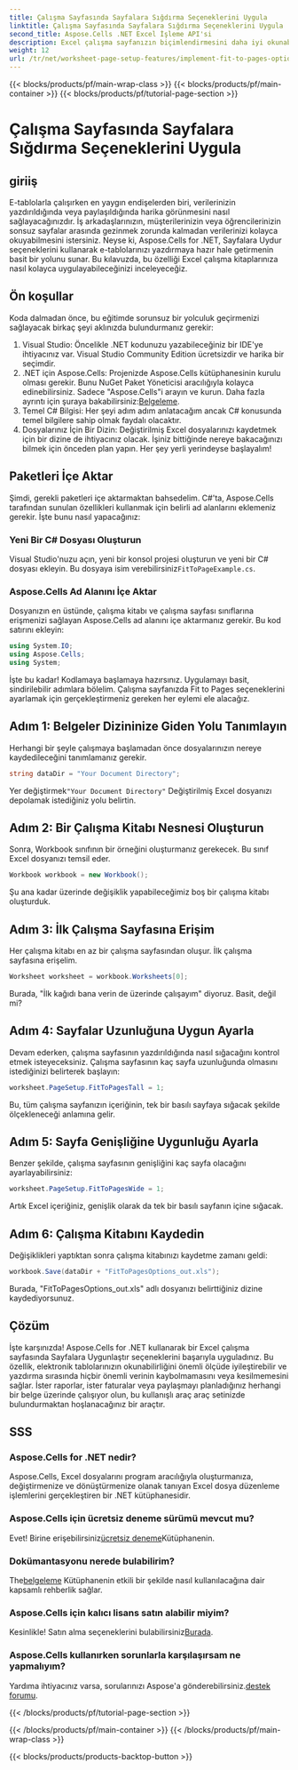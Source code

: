 ```yaml
---
title: Çalışma Sayfasında Sayfalara Sığdırma Seçeneklerini Uygula
linktitle: Çalışma Sayfasında Sayfalara Sığdırma Seçeneklerini Uygula
second_title: Aspose.Cells .NET Excel İşleme API'si
description: Excel çalışma sayfanızın biçimlendirmesini daha iyi okunabilirlik için geliştirmek amacıyla Aspose.Cells for .NET'teki Sayfalara Uydur seçeneğinin nasıl kullanılacağını öğrenin.
weight: 12
url: /tr/net/worksheet-page-setup-features/implement-fit-to-pages-options/
---
```


{{< blocks/products/pf/main-wrap-class >}}
{{< blocks/products/pf/main-container >}}
{{< blocks/products/pf/tutorial-page-section >}}

# Çalışma Sayfasında Sayfalara Sığdırma Seçeneklerini Uygula

## giriiş
E-tablolarla çalışırken en yaygın endişelerden biri, verilerinizin yazdırıldığında veya paylaşıldığında harika görünmesini nasıl sağlayacağınızdır. İş arkadaşlarınızın, müşterilerinizin veya öğrencilerinizin sonsuz sayfalar arasında gezinmek zorunda kalmadan verilerinizi kolayca okuyabilmesini istersiniz. Neyse ki, Aspose.Cells for .NET, Sayfalara Uydur seçeneklerini kullanarak e-tablolarınızı yazdırmaya hazır hale getirmenin basit bir yolunu sunar. Bu kılavuzda, bu özelliği Excel çalışma kitaplarınıza nasıl kolayca uygulayabileceğinizi inceleyeceğiz. 
## Ön koşullar
Koda dalmadan önce, bu eğitimde sorunsuz bir yolculuk geçirmenizi sağlayacak birkaç şeyi aklınızda bulundurmanız gerekir:
1. Visual Studio: Öncelikle .NET kodunuzu yazabileceğiniz bir IDE'ye ihtiyacınız var. Visual Studio Community Edition ücretsizdir ve harika bir seçimdir.
2.  .NET için Aspose.Cells: Projenizde Aspose.Cells kütüphanesinin kurulu olması gerekir. Bunu NuGet Paket Yöneticisi aracılığıyla kolayca edinebilirsiniz. Sadece "Aspose.Cells"i arayın ve kurun. Daha fazla ayrıntı için şuraya bakabilirsiniz:[Belgeleme](https://reference.aspose.com/cells/net/).
3. Temel C# Bilgisi: Her şeyi adım adım anlatacağım ancak C# konusunda temel bilgilere sahip olmak faydalı olacaktır.
4. Dosyalarınız İçin Bir Dizin: Değiştirilmiş Excel dosyalarınızı kaydetmek için bir dizine de ihtiyacınız olacak. İşiniz bittiğinde nereye bakacağınızı bilmek için önceden plan yapın.
Her şey yerli yerindeyse başlayalım!
## Paketleri İçe Aktar
Şimdi, gerekli paketleri içe aktarmaktan bahsedelim. C#'ta, Aspose.Cells tarafından sunulan özellikleri kullanmak için belirli ad alanlarını eklemeniz gerekir. İşte bunu nasıl yapacağınız:
### Yeni Bir C# Dosyası Oluşturun
 Visual Studio'nuzu açın, yeni bir konsol projesi oluşturun ve yeni bir C# dosyası ekleyin. Bu dosyaya isim verebilirsiniz`FitToPageExample.cs`.
### Aspose.Cells Ad Alanını İçe Aktar
Dosyanızın en üstünde, çalışma kitabı ve çalışma sayfası sınıflarına erişmenizi sağlayan Aspose.Cells ad alanını içe aktarmanız gerekir. Bu kod satırını ekleyin:
```csharp
using System.IO;
using Aspose.Cells;
using System;
```
İşte bu kadar! Kodlamaya başlamaya hazırsınız.
Uygulamayı basit, sindirilebilir adımlara bölelim. Çalışma sayfanızda Fit to Pages seçeneklerini ayarlamak için gerçekleştirmeniz gereken her eylemi ele alacağız.
## Adım 1: Belgeler Dizininize Giden Yolu Tanımlayın
Herhangi bir şeyle çalışmaya başlamadan önce dosyalarınızın nereye kaydedileceğini tanımlamanız gerekir.
```csharp
string dataDir = "Your Document Directory";
```
 Yer değiştirmek`"Your Document Directory"` Değiştirilmiş Excel dosyanızı depolamak istediğiniz yolu belirtin.
## Adım 2: Bir Çalışma Kitabı Nesnesi Oluşturun
Sonra, Workbook sınıfının bir örneğini oluşturmanız gerekecek. Bu sınıf Excel dosyanızı temsil eder.
```csharp
Workbook workbook = new Workbook();
```
Şu ana kadar üzerinde değişiklik yapabileceğimiz boş bir çalışma kitabı oluşturduk.
## Adım 3: İlk Çalışma Sayfasına Erişim
Her çalışma kitabı en az bir çalışma sayfasından oluşur. İlk çalışma sayfasına erişelim.
```csharp
Worksheet worksheet = workbook.Worksheets[0];
```
Burada, "İlk kağıdı bana verin de üzerinde çalışayım" diyoruz. Basit, değil mi?
## Adım 4: Sayfalar Uzunluğuna Uygun Ayarla
Devam ederken, çalışma sayfasının yazdırıldığında nasıl sığacağını kontrol etmek isteyeceksiniz. Çalışma sayfasının kaç sayfa uzunluğunda olmasını istediğinizi belirterek başlayın:
```csharp
worksheet.PageSetup.FitToPagesTall = 1;
```
Bu, tüm çalışma sayfanızın içeriğinin, tek bir basılı sayfaya sığacak şekilde ölçekleneceği anlamına gelir. 
## Adım 5: Sayfa Genişliğine Uygunluğu Ayarla
Benzer şekilde, çalışma sayfasının genişliğini kaç sayfa olacağını ayarlayabilirsiniz:
```csharp
worksheet.PageSetup.FitToPagesWide = 1;
```
Artık Excel içeriğiniz, genişlik olarak da tek bir basılı sayfanın içine sığacak. 
## Adım 6: Çalışma Kitabını Kaydedin
Değişiklikleri yaptıktan sonra çalışma kitabınızı kaydetme zamanı geldi:
```csharp
workbook.Save(dataDir + "FitToPagesOptions_out.xls");
```
Burada, "FitToPagesOptions_out.xls" adlı dosyanızı belirttiğiniz dizine kaydediyorsunuz.
## Çözüm
İşte karşınızda! Aspose.Cells for .NET kullanarak bir Excel çalışma sayfasında Sayfalara Uygunlaştır seçeneklerini başarıyla uyguladınız. Bu özellik, elektronik tablolarınızın okunabilirliğini önemli ölçüde iyileştirebilir ve yazdırma sırasında hiçbir önemli verinin kaybolmamasını veya kesilmemesini sağlar. İster raporlar, ister faturalar veya paylaşmayı planladığınız herhangi bir belge üzerinde çalışıyor olun, bu kullanışlı araç araç setinizde bulundurmaktan hoşlanacağınız bir araçtır.
## SSS
### Aspose.Cells for .NET nedir?
Aspose.Cells, Excel dosyalarını program aracılığıyla oluşturmanıza, değiştirmenize ve dönüştürmenize olanak tanıyan Excel dosya düzenleme işlemlerini gerçekleştiren bir .NET kütüphanesidir.
### Aspose.Cells için ücretsiz deneme sürümü mevcut mu?
 Evet! Birine erişebilirsiniz[ücretsiz deneme](https://releases.aspose.com/)Kütüphanenin.
### Dokümantasyonu nerede bulabilirim?
 The[belgeleme](https://reference.aspose.com/cells/net/) Kütüphanenin etkili bir şekilde nasıl kullanılacağına dair kapsamlı rehberlik sağlar.
### Aspose.Cells için kalıcı lisans satın alabilir miyim?
 Kesinlikle! Satın alma seçeneklerini bulabilirsiniz[Burada](https://purchase.aspose.com/buy).
### Aspose.Cells kullanırken sorunlarla karşılaşırsam ne yapmalıyım?
 Yardıma ihtiyacınız varsa, sorularınızı Aspose'a gönderebilirsiniz.[destek forumu](https://forum.aspose.com/c/cells/9).

{{< /blocks/products/pf/tutorial-page-section >}}

{{< /blocks/products/pf/main-container >}}
{{< /blocks/products/pf/main-wrap-class >}}

{{< blocks/products/products-backtop-button >}}
